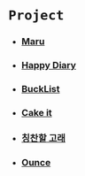 # `Project`

- ### [Maru]()
- ### [Happy Diary]()
- ### [BuckList]()
- ### [Cake it](https://github.com/wjdrbs96/Project/blob/master/Project/Cake.md)
- ### [칭찬할 고래](https://github.com/wjdrbs96/Project/blob/master/Project/Praise.md)
- ### [Ounce](https://github.com/wjdrbs96/Project/blob/master/Project/Ounce.md)


